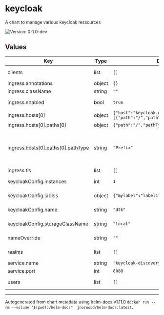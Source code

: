 # keycloak

A chart to manage various keycloak ressources

![Version: 0.0.0-dev](https://img.shields.io/badge/Version-0.0.0--dev-informational?style=flat-square)

## Values

| Key | Type | Default | Description |
|-----|------|---------|-------------|
| clients | list | `[]` | Watch [Value file](values.yaml) for examples. |
| ingress.annotations | object | `{}` | Ingress annotations |
| ingress.className | string | `""` | Ingress class name |
| ingress.enabled | bool | `true` | Enable Keycloak ingress |
| ingress.hosts[0] | object | `{"host":"keycloak.danstonkube.fr","paths":[{"path":"/","pathType":"Prefix"}]}` | Ingress hostname |
| ingress.hosts[0].paths[0] | object | `{"path":"/","pathType":"Prefix"}` | Ingress path |
| ingress.hosts[0].paths[0].pathType | string | `"Prefix"` | Ingress path type can be either : `Prefix`, `ImplementationSpecific` or `Exact`, watch [Official Documentation for more informations](https://kubernetes.io/docs/concepts/services-networking/ingress/#examples) |
| ingress.tls | list | `[]` |  |
| keycloakConfig.instances | int | `1` | Keycloak instance replicas |
| keycloakConfig.labels | object | `{"mylabel":"label1"}` | Keycloak instance labels |
| keycloakConfig.name | string | `"dtk"` | Keycloak instance name |
| keycloakConfig.storageClassName | string | `"local"` | Keycloak instance storage class  |
| nameOverride | string | `""` | Override chart default name |
| realms | list | `[]` | Watch [Value file](values.yaml) for examples. |
| service.name | string | `"keycloak-discovery"` |  |
| service.port | int | `8080` |  |
| users | list | `[]` | Watch [Value file](values.yaml) for examples. |

----------------------------------------------
Autogenerated from chart metadata using [helm-docs v1.11.0](https://github.com/norwoodj/helm-docs/releases/v1.11.0) `docker run --rm --volume "$(pwd):/helm-docs"  jnorwood/helm-docs:latest`.
